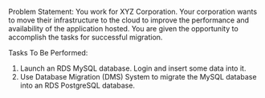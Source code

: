 Problem Statement:
You work for XYZ Corporation. Your corporation wants to move their infrastructure to the cloud to improve the performance and availability of the application hosted. You are given the opportunity to accomplish the tasks for successful migration.

Tasks To Be Performed:
1. Launch an RDS MySQL database. Login and insert some data into it.
2. Use Database Migration (DMS) System to migrate the MySQL database into an RDS PostgreSQL database.

